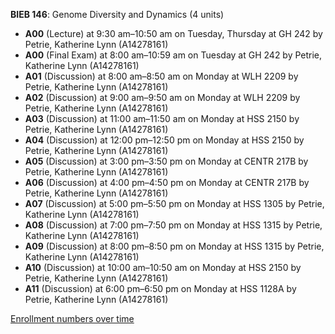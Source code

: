 **BIEB 146**: Genome Diversity and Dynamics (4 units)

- **A00** (Lecture) at 9:30 am–10:50 am on Tuesday, Thursday at GH 242 by Petrie, Katherine Lynn (A14278161)
- **A00** (Final Exam) at 8:00 am–10:59 am on Tuesday at GH 242 by Petrie, Katherine Lynn (A14278161)
- **A01** (Discussion) at 8:00 am–8:50 am on Monday at WLH 2209 by Petrie, Katherine Lynn (A14278161)
- **A02** (Discussion) at 9:00 am–9:50 am on Monday at WLH 2209 by Petrie, Katherine Lynn (A14278161)
- **A03** (Discussion) at 11:00 am–11:50 am on Monday at HSS 2150 by Petrie, Katherine Lynn (A14278161)
- **A04** (Discussion) at 12:00 pm–12:50 pm on Monday at HSS 2150 by Petrie, Katherine Lynn (A14278161)
- **A05** (Discussion) at 3:00 pm–3:50 pm on Monday at CENTR 217B by Petrie, Katherine Lynn (A14278161)
- **A06** (Discussion) at 4:00 pm–4:50 pm on Monday at CENTR 217B by Petrie, Katherine Lynn (A14278161)
- **A07** (Discussion) at 5:00 pm–5:50 pm on Monday at HSS 1305 by Petrie, Katherine Lynn (A14278161)
- **A08** (Discussion) at 7:00 pm–7:50 pm on Monday at HSS 1315 by Petrie, Katherine Lynn (A14278161)
- **A09** (Discussion) at 8:00 pm–8:50 pm on Monday at HSS 1315 by Petrie, Katherine Lynn (A14278161)
- **A10** (Discussion) at 10:00 am–10:50 am on Monday at HSS 2150 by Petrie, Katherine Lynn (A14278161)
- **A11** (Discussion) at 6:00 pm–6:50 pm on Monday at HSS 1128A by Petrie, Katherine Lynn (A14278161)

[Enrollment numbers over time](./BIEB146.tsv)
